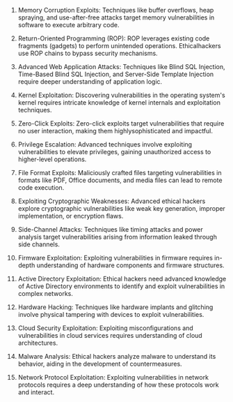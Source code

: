 1. Memory Corruption Exploits:
Techniques like buffer overflows, heap spraying, and use-after-free attacks target memory vulnerabilities in software to execute arbitrary code.

3. Return-Oriented Programming (ROP):
ROP leverages existing code fragments (gadgets) to perform unintended operations. Ethicalhackers use ROP chains to bypass security mechanisms.

5. Advanced Web Application Attacks:
Techniques like Blind SQL Injection, Time-Based Blind SQL Injection, and Server-Side Template Injection require deeper understanding of application logic.

7. Kernel Exploitation:
Discovering vulnerabilities in the operating system's kernel requires intricate knowledge of kernel internals and exploitation techniques.

9. Zero-Click Exploits:
Zero-click exploits target vulnerabilities that require no user interaction, making them highlysophisticated and impactful.

11. Privilege Escalation:
Advanced techniques involve exploiting vulnerabilities to elevate privileges, gaining unauthorized access to higher-level operations.

13. File Format Exploits:
Maliciously crafted files targeting vulnerabilities in formats like PDF, Office documents, and media files can lead to remote code execution.

15. Exploiting Cryptographic Weaknesses:
Advanced ethical hackers explore cryptographic vulnerabilities like weak key generation, improper implementation, or encryption flaws.

17. Side-Channel Attacks:
Techniques like timing attacks and power analysis target vulnerabilities arising from information leaked through side channels.

19. Firmware Exploitation:
Exploiting vulnerabilities in firmware requires in-depth understanding of hardware components and firmware structures.

21. Active Directory Exploitation:
Ethical hackers need advanced knowledge of Active Directory environments to identify and exploit vulnerabilities in complex networks.

23. Hardware Hacking:
Techniques like hardware implants and glitching involve physical tampering with devices to exploit vulnerabilities.

25. Cloud Security Exploitation:
Exploiting misconfigurations and vulnerabilities in cloud services requires understanding of cloud architectures.

27. Malware Analysis:
Ethical hackers analyze malware to understand its behavior, aiding in the development of countermeasures.

29. Network Protocol Exploitation:
Exploiting vulnerabilities in network protocols requires a deep understanding of how these protocols work and interact.
